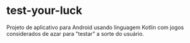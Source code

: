# test-your-luck
Projeto de aplicativo para Android usando linguagem Kotlin com jogos considerados de azar para "testar" a sorte do usuário.

